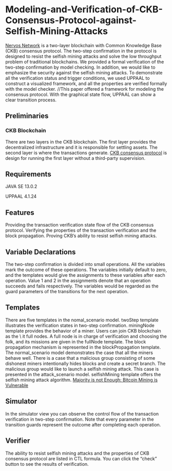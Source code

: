 # Modeling-and-Verification-of-CKB-Consensus-Protocol-against-Selfish-Mining-Attacks

[Nervos Network](https://www.nervos.org) is a two-layer blockchain with Common Knowledge Base (CKB) consensus protocol. The two-step confirmation in the protocol is designed to resist the selfish mining attacks and solve the low throughput problem of traditional blockchains. We provided a formal verification of the two-step confirmation by model checking. In addition, we would like to emphasize the security against the selfish mining attacks. To demonstrate all the verification status and trigger conditions, we used UPPAAL to construct a visualized framework, and all the properties are verified formally with the model checker. //This paper offered a framework for modeling the consensus protocol. With the graphical state flow, UPPAAL can show a clear transition process.

## Preliminaries
### CKB Blockchain
There are two layers in the CKB blockchain. The first layer provides the decentralized infrastructure and it is responsible for settling assets. The second layer is where the transactions generate. [CKB consensus protocol](https://github.com/nervosnetwork/rfcs/tree/master/rfcs) is design for running the first layer without a third-party supervision.

## Requirements
JAVA SE 13.0.2

UPPAAL 4.1.24

## Features
Providing the transaction verification state flow of the CKB consensus protocol.
Verifying the properties of the transaction verification and the block propagation.
Proving CKB’s ability to resist selfish mining attacks.

## Variable Declarations
The two-step confirmation is divided into small operations. All the variables mark the outcome of these operations. The variables initially default to zero, and the templates would give the assignments to these variables after each operation. Value 1 and 2 in the assignments denote that an operation succeeds and fails respectively. The variables would be regarded as the guard parameters of the transitions for the next operation.

## Templates
There are five templates in the nomal_scenario model. twoStep template illustrates the verification states in two-step confirmation. miningNode template provides the behavior of a miner. Users can join CKB blockchain as the \ it full nodes. A full node is in charge of verification and choosing the folk, and its missions are given in the fullNode template. The block propagation mechanism is represented in the blockPropagation template.
The normal_scenario model demonstrates the case that all the miners behave well. There is a case that a malicious group consisting of some dishonest miners intentionally hides blocks and create a secret branch. The malicious group would like to launch a selfish mining attack. This case is presented in the attack_scenario model. selfishMining template offers the selfish mining attack algorithm. [Majority is not Enough: Bitcoin Mining is Vulnerable](https://www.cs.cornell.edu/~ie53/publications/btcProcFC.pdf)

## Simulator
In the simulator view you can observe the control flow of the transaction verification in two-step confirmation. Note that every parameter in the transition guards represent the outcome after completing each operation.


## Verifier
The ability to resist selfish mining attacks and the properties of CKB consensus protocol are listed in CTL formula. You can click the “check” button to see the results of verification.
